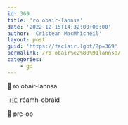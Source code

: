```yaml
---
id: 369
title: 'ro obair-lannsa'
date: '2022-12-15T14:32:00+00:00'
author: 'Crìstean MacMhìcheil'
layout: post
guid: 'https://faclair.lgbt/?p=369'
permalink: /ro-obair%e2%80%91lannsa/
categories:
    - gd
---
```


&#x1f3f4;&#xe0067;&#xe0062;&#xe0073;&#xe0063;&#xe0074;&#xe007f; ro obair-lannsa

&#x1f1ee;&#x1f1ea; réamh-obráid

&#x1f3f4;&#xe0067;&#xe0062;&#xe0065;&#xe006e;&#xe0067;&#xe007f; pre-op